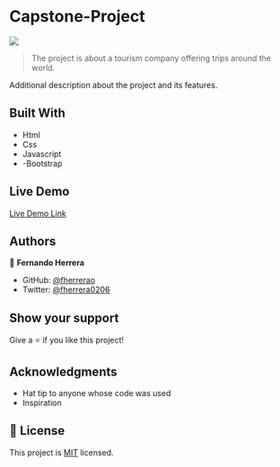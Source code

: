 # Capstone-Project
![](https://img.shields.io/badge/Microverse-blueviolet)

> The project is about a tourism company offering trips around the world.



Additional description about the project and its features.

## Built With

- Html
- Css
- Javascript
- -Bootstrap

## Live Demo

[Live Demo Link](https://fherrerao.github.io/Capstone-Project/)

## Authors

👤 **Fernando Herrera**

- GitHub: [@fherrerao](https://github.com/fherrerao)
- Twitter: [@fherrera0206](https://twitter.com/fherrera0206)

## Show your support

Give a ⭐️ if you like this project!

## Acknowledgments

- Hat tip to anyone whose code was used
- Inspiration

## 📝 License

This project is [MIT](./MIT.md) licensed.
